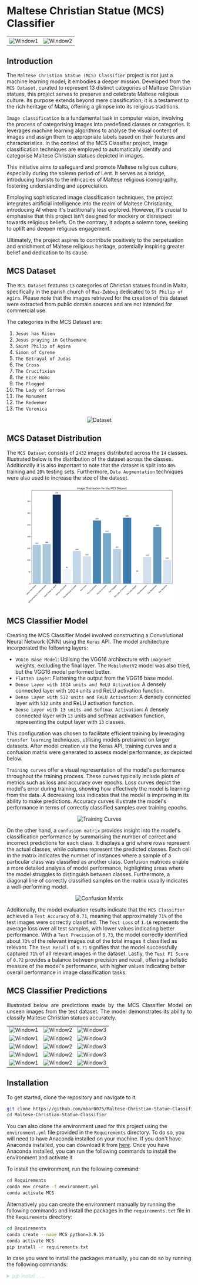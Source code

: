 # Maltese Christian Statue (MCS) Classifier
 
<p align='center'>
<table align="center">
  <tr>
    <td align="center">
      <img src="Assets/Predictions/Image_7.png" alt="Window1"  width="100%" height="auto" />
    </td>
    <td align="center">
      <img src="Assets/Predictions/Image_12.png" alt="Window2" width="100%" height="auto" />
  </tr>
</table>
</p>

## Introduction

<p align="justify">

The `Maltese Christian Statue (MCS) Classifier` project is not just a machine learning model; it embodies a deeper mission. Developed from the `MCS Dataset`, curated to represent 13 distinct categories of Maltese Christian statues, this project serves to preserve and celebrate Maltese religious culture. Its purpose extends beyond mere classification; it is a testament to the rich heritage of Malta, offering a glimpse into its religious traditions.

`Image classification` is a fundamental task in computer vision, involving the process of categorising images into predefined classes or categories. It leverages machine learning algorithms to analyse the visual content of images and assign them to appropriate labels based on their features and characteristics. In the context of the MCS Classifier project, image classification techniques are employed to automatically identify and categorise Maltese Christian statues depicted in images.

This initiative aims to safeguard and promote Maltese religious culture, especially during the solemn period of Lent. It serves as a bridge, introducing tourists to the intricacies of Maltese religious iconography, fostering understanding and appreciation.

Employing sophisticated image classification techniques, the project integrates artificial intelligence into the realm of Maltese Christianity, introducing AI where it's traditionally less explored. However, it's crucial to emphasise that this project isn't designed for mockery or disrespect towards religious beliefs. On the contrary, it adopts a solemn tone, seeking to uplift and deepen religious engagement.

Ultimately, the project aspires to contribute positively to the perpetuation and enrichment of Maltese religious heritage, potentially inspiring greater belief and dedication to its cause.

</p>

## MCS Dataset

<p align="justify">

The `MCS Dataset` features `13` categories of Christian statues found in Malta, specifically in the parish church of `Ħaż-Żebbuġ` dedicated to `St Philip of Agira`. Please note that the images retrieved for the creation of this dataset were extracted from public domain sources and are not intended for commercial use.

The categories in the MCS Dataset are:

1. `Jesus has Risen`
2. `Jesus praying in Gethsemane`
3. `Saint Philip of Agira`
4. `Simon of Cyrene`
5. `The Betrayal of Judas`
6. `The Cross`
7. `The Crucifixion`
8. `The Ecce Homo`
9. `The Flogged`
10. `The Lady of Sorrows`
11. `The Monument`
12. `The Redeemer`
13. `The Veronica`

</p>

<p align='center'>
  <img src="Assets/dataset.png" alt="Dataset" width="80%" height="auto">
</p>

## MCS Dataset Distribution

<p align="justify">

The `MCS Dataset` consists of `2432` images distributed across the `14` classes. Illustrated below is the distribution of the dataset across the classes. Additionally it is also important to note that the dataset is split into `80%` training and `20%` testing sets. Furthermore, `Data Augmentation` techniques were also used to increase the size of the dataset.

<p align='center'>
  <img src="Assets/image_distribution.png" alt="Dataset Distribution" width="80%" height="auto">
</p>

</p>

## MCS Classifier Model

<p align="justify">

Creating the MCS Classifier Model involved constructing a Convolutional Neural Network (CNN) using the `Keras` API. The model architecture incorporated the following layers:
- `VGG16 Base Model`: Utilising the VGG16 architecture with `imagenet` weights, excluding the final layer. The `MobileNetV2` model was also tried, but the VGG16 model performed better.
- `Flatten Layer`: Flattening the output from the VGG16 base model.
- `Dense Layer with 1024 units and ReLU Activation`: A densely connected layer with `1024` units and ReLU activation function. 
- `Dense Layer with 512 units and ReLU Activation`: A densely connected layer with `512` units and ReLU activation function.
- `Dense Layer with 13 units and Softmax Activation`: A densely connected layer with `13` units and softmax activation function, representing the output layer with `13` classes.

This configuration was chosen to facilitate efficient training by leveraging `transfer learning` techniques, utilising models pretrained on larger datasets. After model creation via the Keras API, training curves and a confusion matrix were generated to assess model performance, as depicted below.

`Training curves` offer a visual representation of the model's performance throughout the training process. These curves typically include plots of metrics such as loss and accuracy over epochs. Loss curves depict the model's error during training, showing how effectively the model is learning from the data. A decreasing loss indicates that the model is improving in its ability to make predictions. Accuracy curves illustrate the model's performance in terms of correctly classified samples over training epochs.

<p align='center'>
  <img src="Assets/curves.png" alt="Training Curves" width="80%" height="auto">
</p>

On the other hand, a `confusion matrix` provides insight into the model's classification performance by summarising the number of correct and incorrect predictions for each class. It displays a grid where rows represent the actual classes, while columns represent the predicted classes. Each cell in the matrix indicates the number of instances where a sample of a particular class was classified as another class. Confusion matrices enable a more detailed analysis of model performance, highlighting areas where the model struggles to distinguish between classes. Furthermore, a diagonal line of correctly classified samples on the matrix usually indicates a well-performing model.

<p align='center'>
  <img src="Assets/cm.png" alt="Confusion Matrix" width="80%" height="auto">
</p>

Additionally, the model evaluation results indicate that the `MCS Classifier` achieved a `Test Accuracy` of `0.71`, meaning that approximately `71%` of the test images were correctly classified. The `Test Loss` of `1.16` represents the average loss over all test samples, with lower values indicating better performance. With a `Test Precision` of `0.73`, the model correctly identified about `73%` of the relevant images out of the total images it classified as relevant. The `Test Recall` of `0.71` signifies that the model successfully captured `71%` of all relevant images in the dataset. Lastly, the `Test F1 Score` of `0.72` provides a balance between precision and recall, offering a holistic measure of the model's performance, with higher values indicating better overall performance in image classification tasks. 

</p>

## MCS Classifier Predictions

<p align="justify">
Illustrated below are predictions made by the MCS Classifier Model on unseen images from the test dataset. The model demonstrates its ability to classify Maltese Christian statues accurately.


<p align='center'>
<table align="center">
  <tr>
    <td align="center">
      <img src="Assets/Predictions/Image_1.png" alt="Window1"  width="100%" height="auto" />
    </td>
    <td align="center">
      <img src="Assets/Predictions/Image_2.png" alt="Window2" width="100%" height="auto" />
    </td>
    <td align="center">
      <img src="Assets/Predictions/Image_3.png" alt="Window3" width="100%" height="auto" />
    </td>
  </tr>
  <tr>
    <td align="center">
      <img src="Assets/Predictions/Image_4.png" alt="Window1"  width="100%" height="auto" />
    </td>
    <td align="center">
      <img src="Assets/Predictions/Image_5.png" alt="Window2" width="100%" height="auto" />
    </td>
    <td align="center">
      <img src="Assets/Predictions/Image_6.png" alt="Window3" width="100%" height="auto" />
    </td>
  </tr>
  <tr>
    <td align="center">
      <img src="Assets/Predictions/Image_7.png" alt="Window1"  width="100%" height="auto" />
    </td>
    <td align="center">
      <img src="Assets/Predictions/Image_8.png" alt="Window2" width="100%" height="auto" />
    </td>
    <td align="center">
      <img src="Assets/Predictions/Image_9.png" alt="Window3" width="100%" height="auto" />
    </td>
  </tr>
  <tr>
    <td align="center">
      <img src="Assets/Predictions/Image_10.png" alt="Window1"  width="100%" height="auto" />
    </td>
    <td align="center">
      <img src="Assets/Predictions/Image_11.png" alt="Window2" width="100%" height="auto" />
    </td>
    <td align="center">
      <img src="Assets/Predictions/Image_12.png" alt="Window3" width="100%" height="auto" />
    </td>
  </tr>
  <tr>
    <td align="center">
      <img src="Assets/Predictions/Image_13.png" alt="Window1"  width="100%" height="auto" />
    </td>
    <td align="center">
      <img src="Assets/Predictions/Image_14.png" alt="Window2" width="100%" height="auto" />
    </td>
    <td align="center">
      <img src="Assets/Predictions/Image_15.png" alt="Window3" width="100%" height="auto" />
    </td>
  </tr>
</table>
</p>

</p>

## Installation
To get started, clone the repository and navigate to it:
```bash
git clone https://github.com/mbar0075/Maltese-Christian-Statue-Classifier.git
cd Maltese-Christian-Statue-Classifier
```

You can also clone the environment used for this project using the `environment.yml` file provided in the `Requirements` directory. To do so, you will need to have Anaconda installed on your machine. If you don't have Anaconda installed, you can download it from [here](https://www.anaconda.com/products/distribution). Once you have Anaconda installed, you can run the following commands to install the environment and activate it

To install the environment, run the following command:
```bash
cd Requirements
conda env create -f environment.yml
conda activate MCS
```

Alternatively you can create the environment manually by running the following commands and install the packages in the `requirements.txt` file in the `Requirements` directory:
```bash
cd Requirements
conda create --name MCS python=3.9.16
conda activate MCS
pip install -r requirements.txt
```

In case you want to install the packages manually, you can do so by running the following commands:
<details>
<summary  style="color: lightblue; cursor: pointer"><i> pip install . . .</i></summary>

```bash
pip install notebook
pip install numpy
pip install matplotlib
pip install pandas
pip install seaborn
pip install opencv-python
pip install dm-tree
pip install scikit-learn

# Installing tensorflow with CUDA 11.2
conda install -c conda-forge cudatoolkit=11.2 cudnn=8.1.0
# Anything above 2.10 is not supported on the GPU on Windows Native
python -m pip install "tensorflow<2.11"
# Verify the installation:
python -c "import tensorflow as tf; print(tf.config.list_physical_devices('GPU'))"
```

In case of any further issues, you can install `cuda` from the following links: [NVIDIA CUDA Toolkit](https://developer.nvidia.com/cuda-toolkit-archive),
[Windows 11.8](https://developer.nvidia.com/cuda-11-8-0-download-archive?target_os=Windows&target_arch=x86_64&target_version=11&target_type=exe_local),
and install the corresponding `tensorflow` version from the following link: [TensorFlow](https://www.tensorflow.org/install/pip).
</details>

</p>